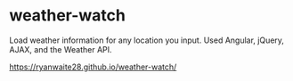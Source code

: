 # weather-watch
Load weather information for any location you input. Used Angular, jQuery, AJAX, and the Weather API.

https://ryanwaite28.github.io/weather-watch/
